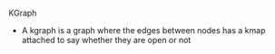 KGraph

* A kgraph is a graph where the edges between nodes has a kmap attached to say whether they are open or not
